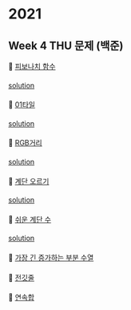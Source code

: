# 2021
## Week 4 THU 문제 (백준)

👀 [피보나치 함수](https://www.acmicpc.net/problem/1003)

#### 

[solution](https://github.com/so-ohee/Algorithm/blob/main/src/me/algo/BaekJoon/Main_1003_%ED%94%BC%EB%B3%B4%EB%82%98%EC%B9%98%ED%95%A8%EC%88%98.java)

####

👀 [01타일](https://www.acmicpc.net/problem/1904)

#### 

[solution](https://github.com/so-ohee/Algorithm/blob/main/src/me/algo/BaekJoon/Main_1904_01%ED%83%80%EC%9D%BC.java)

####

👀 [RGB거리](https://www.acmicpc.net/problem/1149)
#### 

[solution](https://github.com/so-ohee/Algorithm/blob/main/src/me/algo/BaekJoon/Main_1149_RGB%EA%B1%B0%EB%A6%AC.java)

#### 

👀 [계단 오르기](https://www.acmicpc.net/problem/2579)
#### 

[solution](https://github.com/so-ohee/Algorithm/blob/main/src/me/algo/BaekJoon/Main_2579_%EA%B3%84%EB%8B%A8%EC%98%A4%EB%A5%B4%EA%B8%B0.java)

#### 

👀 [쉬운 계단 수](https://www.acmicpc.net/problem/10844)
#### 

[solution](https://github.com/so-ohee/Algorithm/blob/main/src/me/algo/BaekJoon/Main_10844_%EC%89%AC%EC%9A%B4%EA%B3%84%EB%8B%A8%EC%88%98.java)

#### 

👀 [가장 긴 증가하는 부분 수열](https://www.acmicpc.net/problem/11053)
#### 



#### 

👀 [전깃줄](https://www.acmicpc.net/problem/2565)
#### 



#### 

👀 [연속합](https://www.acmicpc.net/problem/1912)
#### 



#### 